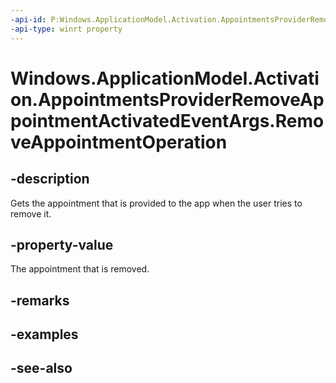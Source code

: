 ```yaml
---
-api-id: P:Windows.ApplicationModel.Activation.AppointmentsProviderRemoveAppointmentActivatedEventArgs.RemoveAppointmentOperation
-api-type: winrt property
---
```


<!-- Property syntax
public Windows.ApplicationModel.Appointments.AppointmentsProvider.RemoveAppointmentOperation RemoveAppointmentOperation { get; }
-->

# Windows.ApplicationModel.Activation.AppointmentsProviderRemoveAppointmentActivatedEventArgs.RemoveAppointmentOperation

## -description
Gets the appointment that is provided to the app when the user tries to remove it.

## -property-value
The appointment that is removed.

## -remarks

## -examples

## -see-also
